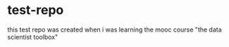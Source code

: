 # test-repo
this test repo was created when i was learning the mooc course "the data scientist toolbox"
